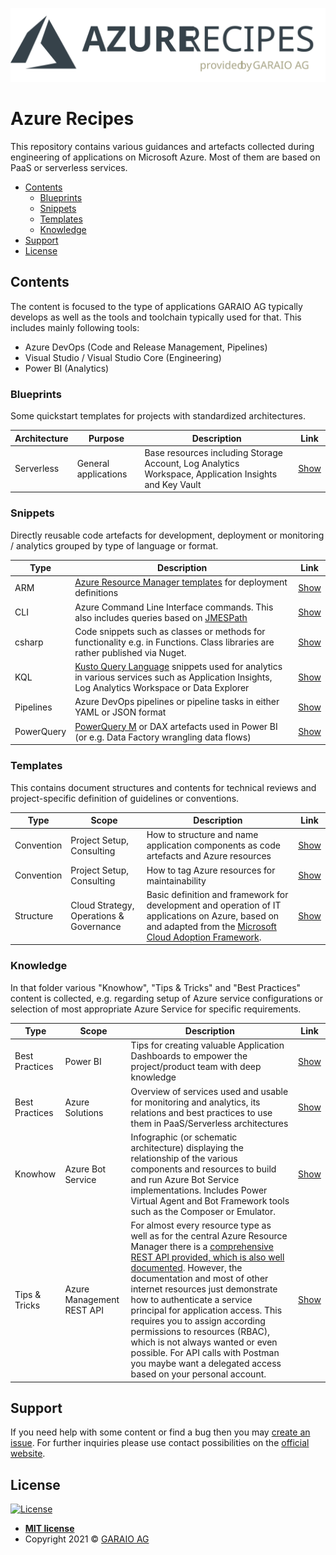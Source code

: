 [![Azure Recipes by GARAIO AG](./Resources/Logo.svg)](https://garaio.com)

# Azure Recipes
This repository contains various guidances and artefacts collected during engineering of applications on Microsoft Azure. Most of them are based on PaaS or serverless services.

* [Contents](#contents)
  * [Blueprints](#blueprints)
  * [Snippets](#snippets)
  * [Templates](#templates)
  * [Knowledge](#knowledge)
* [Support](#support)
* [License](#license)

## Contents
The content is focused to the type of applications GARAIO AG typically develops as well as the tools and toolchain typically used for that. This includes mainly following tools:
* Azure DevOps (Code and Release Management, Pipelines)
* Visual Studio / Visual Studio Core (Engineering)
* Power BI (Analytics)

<!-- Note: Edit tables with https://www.tablesgenerator.com/markdown_tables -->

### Blueprints
Some quickstart templates for projects with standardized architectures.

| Architecture | Purpose | Description | Link |
|--------------|---------|-------------|------|
| Serverless | General applications | Base resources including Storage Account, Log Analytics Workspace, Application Insights and Key Vault | [Show](./Blueprints/serverless-base-resources) |

### Snippets
Directly reusable code artefacts for development, deployment or monitoring / analytics grouped by type of language or format.

| Type | Description                           | Link             |
|------|---------------------------------------|------------------|
| ARM  | [Azure Resource Manager templates](https://docs.microsoft.com/en-us/azure/templates/) for deployment definitions    | [Show](./Snippets/ARM/README.md) |
| CLI  | Azure Command Line Interface commands. This also includes queries based on [JMESPath](https://jmespath.org/) | [Show](./Snippets/CLI/README.md)  |
| csharp | Code snippets such as classes or methods for functionality e.g. in Functions. Class libraries are rather published via Nuget.  | [Show](./Snippets/csharp/README.md) |
| KQL  | [Kusto Query Language](https://docs.microsoft.com/en-us/azure/data-explorer/kusto/query/) snippets used for analytics in various services such as Application Insights, Log Analytics Workspace or Data Explorer | [Show](./Snippets/KQL/README.md)  |
| Pipelines  | Azure DevOps pipelines or pipeline tasks in either YAML or JSON format | [Show](./Snippets/Pipelines/README.md)  |
| PowerQuery | [PowerQuery M](https://docs.microsoft.com/en-us/powerquery-m/) or DAX artefacts used in Power BI (or e.g. Data Factory wrangling data flows)  | [Show](./Snippets/PowerQuery/README.md) |

### Templates
This contains document structures and contents for technical reviews and project-specific definition of guidelines or conventions.

| Type | Scope | Description | Link |
|------|-------|-------------|------|
| Convention | Project Setup, Consulting | How to structure and name application components as code artefacts and Azure resources | [Show](./Templates/Convention-ResourceStructuringAndNaming.md) |
| Convention | Project Setup, Consulting | How to tag Azure resources for maintainability | [Show](./Templates/Convention-ResourceTagging.md) |
| Structure | Cloud Strategy, Operations & Governance | Basic definition and framework for development and operation of IT applications on Azure, based on and adapted from the [Microsoft Cloud Adoption Framework](https://docs.microsoft.com/en-us/azure/cloud-adoption-framework/operating-model). | [Show](./Templates/Structure-CloudOperatingModel) |

### Knowledge
In that folder various "Knowhow", "Tips & Tricks" and "Best Practices" content is collected, e.g. regarding setup of Azure service configurations or selection of most appropriate Azure Service for specific requirements.

| Type | Scope | Description | Link |
|------|-------|-------------|------|
| Best Practices | Power BI | Tips for creating valuable Application Dashboards to empower the project/product team with deep knowledge | [Show](./Knowledge/BestPractices-PowerBI-ApplicationDashboards) |
| Best Practices | Azure Solutions | Overview of services used and usable for monitoring and analytics, its relations and best practices to use them in PaaS/Serverless architectures | [Show](./Knowledge/BestPractices-AzureSolutions-Monitoring) |
| Knowhow | Azure Bot Service | Infographic (or schematic architecture) displaying the relationship of the various components and resources to build and run Azure Bot Service implementations. Includes Power Virtual Agent and Bot Framework tools such as the Composer or Emulator. | [Show](./Knowledge/Knowhow-AzureBotService-Overview) |
| Tips & Tricks | Azure Management REST API | For almost every resource type as well as for the central Azure Resource Manager there is a [comprehensive REST API provided, which is also well documented](https://docs.microsoft.com/en-us/rest/api/azure/). However, the documentation and most of other internet resources just demonstrate how to authenticate a service principal for application access. This requires you to assign according permissions to resources (RBAC), which is not always wanted or even possible. For API calls with Postman you maybe want a delegated access based on your personal account. | [Show](./Knowledge/TipsAndTricks-ManagementApi-Postman) |

## Support
If you need help with some content or find a bug then you may [create an issue](https://github.com/garaio/AzureRecipes/issues). For further inquiries please use contact possibilities on the [official website](https://garaio.com).

## License
[![License](http://img.shields.io/:license-mit-blue.svg?style=flat-square)](http://badges.mit-license.org)

- **[MIT license](http://opensource.org/licenses/mit-license.php)**
- Copyright 2021 © <a href="https://garaio.com" target="_blank">GARAIO AG</a>
